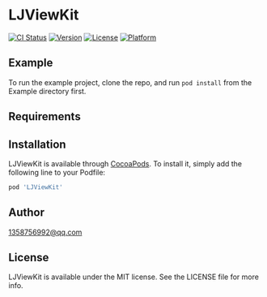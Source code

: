 # LJViewKit

[![CI Status](https://img.shields.io/travis/1358756992@qq.com/LJViewKit.svg?style=flat)](https://travis-ci.org/1358756992@qq.com/LJViewKit)
[![Version](https://img.shields.io/cocoapods/v/LJViewKit.svg?style=flat)](https://cocoapods.org/pods/LJViewKit)
[![License](https://img.shields.io/cocoapods/l/LJViewKit.svg?style=flat)](https://cocoapods.org/pods/LJViewKit)
[![Platform](https://img.shields.io/cocoapods/p/LJViewKit.svg?style=flat)](https://cocoapods.org/pods/LJViewKit)

## Example

To run the example project, clone the repo, and run `pod install` from the Example directory first.

## Requirements

## Installation

LJViewKit is available through [CocoaPods](https://cocoapods.org). To install
it, simply add the following line to your Podfile:

```ruby
pod 'LJViewKit'
```

## Author

1358756992@qq.com

## License

LJViewKit is available under the MIT license. See the LICENSE file for more info.

